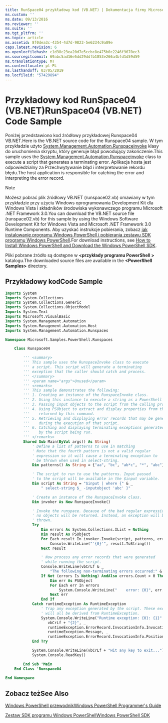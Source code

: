 ```yaml
---
title: RunSpace04 przykładowy kod (VB.NET) | Dokumentacja firmy Microsoft
ms.custom: ''
ms.date: 09/13/2016
ms.reviewer: ''
ms.suite: ''
ms.tgt_pltfrm: ''
ms.topic: article
ms.assetid: 8f0dea3c-4354-4d7d-9823-5e6234c9a89e
caps.latest.revision: 6
ms.openlocfilehash: c1d38c23ea20d7e5ccbc8e475b0c2246f9670ec3
ms.sourcegitcommit: 69abc5ad16e5dd29ddfb1853e266a4bfd1d59d59
ms.translationtype: MT
ms.contentlocale: pl-PL
ms.lasthandoff: 03/05/2019
ms.locfileid: "57429894"
---
```

# <a name="runspace04--vbnet-code-sample"></a><span data-ttu-id="4715d-102">Przykładowy kod RunSpace04 (VB.NET)</span><span class="sxs-lookup"><span data-stu-id="4715d-102">RunSpace04  (VB.NET) Code Sample</span></span>

<span data-ttu-id="4715d-103">Poniżej przedstawiono kod źródłowy przykładowej Runspace04 VB.NET.</span><span class="sxs-lookup"><span data-stu-id="4715d-103">Here is the VB.NET source code for the Runspace04 sample.</span></span> <span data-ttu-id="4715d-104">W tym przykładzie użyto [System.Management.Automation.Runspaceinvoke](/dotnet/api/System.Management.Automation.RunspaceInvoke) klasy do uruchomienia skryptu, który generuje błąd powodujący zakończenie.</span><span class="sxs-lookup"><span data-stu-id="4715d-104">This sample uses the [System.Management.Automation.Runspaceinvoke](/dotnet/api/System.Management.Automation.RunspaceInvoke) class to execute a script that generates a terminating error.</span></span> <span data-ttu-id="4715d-105">Aplikacja hosta jest odpowiedzialny za Przechwytywanie błąd i interpretowanie rekordu błędu.</span><span class="sxs-lookup"><span data-stu-id="4715d-105">The host application is responsible for catching the error and interpreting the error record.</span></span>

> [!NOTE]
> <span data-ttu-id="4715d-106">Możesz pobrać plik źródłowy VB.NET (runspace02.vb) omawiany w tym przykładzie przy użyciu Windows oprogramowania Development Kit dla Windows Vista i składników środowiska wykonawczego programu Microsoft .NET Framework 3.0.</span><span class="sxs-lookup"><span data-stu-id="4715d-106">You can download the VB.NET source file (runspace02.vb) for this sample by using the Windows Software Development Kit for Windows Vista and Microsoft .NET Framework 3.0 Runtime Components.</span></span> <span data-ttu-id="4715d-107">Aby uzyskać instrukcje pobierania, zobacz [jak instalowanie programu Windows PowerShell i pobierania zestawu SDK programu Windows PowerShell](/powershell/developer/installing-the-windows-powershell-sdk).</span><span class="sxs-lookup"><span data-stu-id="4715d-107">For download instructions, see [How to Install Windows PowerShell and Download the Windows PowerShell SDK](/powershell/developer/installing-the-windows-powershell-sdk).</span></span>
>
> <span data-ttu-id="4715d-108">Pliki pobrane źródło są dostępne w  **\<przykłady programu PowerShell >** katalogu.</span><span class="sxs-lookup"><span data-stu-id="4715d-108">The downloaded source files are available in the **\<PowerShell Samples>** directory.</span></span>

## <a name="code-sample"></a><span data-ttu-id="4715d-109">Przykładowy kod</span><span class="sxs-lookup"><span data-stu-id="4715d-109">Code Sample</span></span>

```vb
Imports System
Imports System.Collections
Imports System.Collections.Generic
Imports System.Collections.ObjectModel
Imports System.Text
Imports Microsoft.VisualBasic
Imports System.Management.Automation
Imports System.Management.Automation.Host
Imports System.Management.Automation.Runspaces

Namespace Microsoft.Samples.PowerShell.Runspaces

    Class Runspace04

        ''' <summary>
        ''' This sample uses the RunspaceInvoke class to execute
        ''' a script. This script will generate a terminating
        ''' exception that the caller should catch and process.
        ''' </summary>
        ''' <param name="args">Unused</param>
        ''' <remarks>
        ''' This sample demonstrates the following:
        ''' 1. Creating an instance of the RunspaceInvoke class.
        ''' 2. Using this instance to execute a string as a PowerShell script.
        ''' 3. Passing input objects to the script from the calling program.
        ''' 4. Using PSObject to extract and display properties from the objects
        '''    returned by this command.
        ''' 5. Retrieving and displaying error records that may be generated
        '''    during the execution of that script.
        ''' 6. Catching and displaying terminating exceptions generated
        '''    by the script being run.
        ''' </remarks>
        Shared Sub Main(ByVal args() As String)
            ' Define a list of patterns to use in matching
            ' Note that the fourth pattern is not a valid regular
            ' expression so it will cause a terminating exception to
            ' be thrown when used in select-string.
            Dim patterns() As String = {"aa", "bc", "ab*c", "*", "abc"}

            ' The script to run to use the patterns. Input passed
            ' to the script will be available in the $input variable.
            Dim script As String = "$input | where {" & _
                " select-string $_ -inputobject 'abc' }"

            ' Create an instance of the RunspaceInvoke class.
            Dim invoker As New RunspaceInvoke()

            ' Invoke the runspace. Because of the bad regular expression,
            ' no objects will be returned. Instead, an exception will be
            ' thrown.
            Try
                Dim errors As System.Collections.IList = Nothing
                Dim result As PSObject
                For Each result In invoker.Invoke(script, patterns, errors)
                    Console.WriteLine("'{0}'", result.ToString())
                Next result

                ' Now process any error records that were generated
                ' while running the script.
                Console.WriteLine(vbCrLf & _
                    "The following non-terminating errors occurred:" & vbCrLf)
                If Not (errors Is Nothing) AndAlso errors.Count > 0 Then
                    Dim err As PSObject
                    For Each err In errors
                        System.Console.WriteLine("    error: {0}", err.ToString())
                    Next err
                End If
            Catch runtimeException As RuntimeException
                ' Trap any exception generated by the script. These exceptions
                ' will all be derived from RuntimeException.
                System.Console.WriteLine("Runtime exception: {0}: {1}" & _
                   vbCrLf + "{2}", _
                   runtimeException.ErrorRecord.InvocationInfo.InvocationName, _
                   runtimeException.Message, _
                   runtimeException.ErrorRecord.InvocationInfo.PositionMessage)
            End Try

            System.Console.WriteLine(vbCrLf + "Hit any key to exit...")
            System.Console.ReadKey()

        End Sub 'Main
    End Class 'Runspace04

End Namespace
```

<!-- TODO!!!: [!code-csharp[Runspace04.vb](../../powershell-sdk-samples/SDK-2.0/vb/Runspace01/Runspace04.vb#L09-L92 "Runspace04.vb")] -->

## <a name="see-also"></a><span data-ttu-id="4715d-110">Zobacz też</span><span class="sxs-lookup"><span data-stu-id="4715d-110">See Also</span></span>

[<span data-ttu-id="4715d-111">Windows PowerShell przewodnik</span><span class="sxs-lookup"><span data-stu-id="4715d-111">Windows PowerShell Programmer's Guide</span></span>](./windows-powershell-programmer-s-guide.md)

[<span data-ttu-id="4715d-112">Zestaw SDK programu Windows PowerShell</span><span class="sxs-lookup"><span data-stu-id="4715d-112">Windows PowerShell SDK</span></span>](../windows-powershell-reference.md)